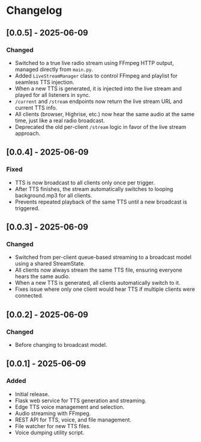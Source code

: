 # Changelog

## [0.0.5] - 2025-06-09
### Changed
- Switched to a true live radio stream using FFmpeg HTTP output, managed directly from `main.py`.
- Added `LiveStreamManager` class to control FFmpeg and playlist for seamless TTS injection.
- When a new TTS is generated, it is injected into the live stream and played for all listeners in sync.
- `/current` and `/stream` endpoints now return the live stream URL and current TTS info.
- All clients (browser, Highrise, etc.) now hear the same audio at the same time, just like a real radio broadcast.
- Deprecated the old per-client `/stream` logic in favor of the live stream approach.

## [0.0.4] - 2025-06-09
### Fixed
- TTS is now broadcast to all clients only once per trigger.
- After TTS finishes, the stream automatically switches to looping background.mp3 for all clients.
- Prevents repeated playback of the same TTS until a new broadcast is triggered.

## [0.0.3] - 2025-06-09
### Changed
- Switched from per-client queue-based streaming to a broadcast model using a shared StreamState.
- All clients now always stream the same TTS file, ensuring everyone hears the same audio.
- When a new TTS is generated, all clients automatically switch to it.
- Fixes issue where only one client would hear TTS if multiple clients were connected.

## [0.0.2] - 2025-06-09
### Changed
- Before changing to broadcast model.

## [0.0.1] - 2025-06-09
### Added
- Initial release.
- Flask web service for TTS generation and streaming.
- Edge TTS voice management and selection.
- Audio streaming with FFmpeg.
- REST API for TTS, voice, and file management.
- File watcher for new TTS files.
- Voice dumping utility script.